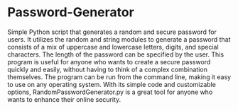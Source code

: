 # Password-Generator
Simple Python script that generates a random and secure password for users.
It utilizes the random and string modules to generate a password that consists of a mix of uppercase and lowercase letters, digits, and special characters. The length of the password can be specified by the user. This program is useful for anyone who wants to create a secure password quickly and easily, without having to think of a complex combination themselves. The program can be run from the command line, making it easy to use on any operating system. With its simple code and customizable options, RandomPasswordGenerator.py is a great tool for anyone who wants to enhance their online security.
